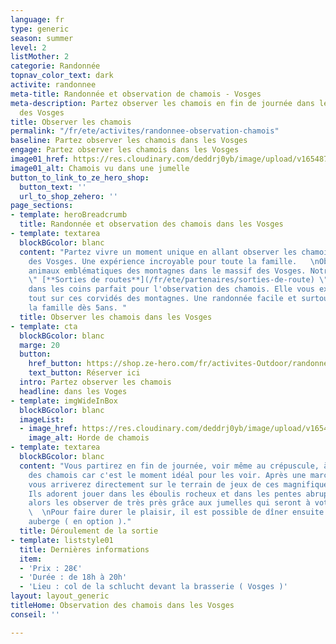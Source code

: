 ```yaml
---
language: fr
type: generic
season: summer
level: 2
listMother: 2
categorie: Randonnée
topnav_color_text: dark
activite: randonnee
meta-title: Randonnée et observation de chamois - Vosges
meta-description: Partez observer les chamois en fin de journée dans les montagnes
  des Vosges
title: Observer les chamois
permalink: "/fr/ete/activites/randonnee-observation-chamois"
baseline: Partez observer les chamois dans les Vosges
engage: Partez observer les chamois dans les Vosges
image01_href: https://res.cloudinary.com/deddrj0yb/image/upload/v1654870381/website/Partenaires/Sorties%20de%20route/0BF05CFA-BF59-4622-B034-F92B5A07B856_1_201_a.jpg
image01_alt: Chamois vu dans une jumelle
button_to_link_to_ze_hero_shop:
  button_text: ''
  url_to_shop_zehero: ''
page_sections:
- template: heroBreadcrumb
  title: Randonnée et observation des chamois dans les Vosges
- template: textarea
  blockBGcolor: blanc
  content: "Partez vivre un moment unique en allant observer les chamois dans le massif
    des Vosges. Une expérience incroyable pour toute la famille.   \nObservez ces
    animaux emblématiques des montagnes dans le massif des Vosges. Notre partenaire
    \" [**Sorties de routes**](/fr/ete/partenaires/sorties-de-route) \" vous amène
    dans les coins parfait pour l'observation des chamois. Elle vous expliquera également
    tout sur ces corvidés des montagnes. Une randonnée facile et surtout pour toute
    la famille dès 5ans. "
  title: Observer les chamois dans les Vosges
- template: cta
  blockBGcolor: blanc
  marge: 20
  button:
    href_button: https://shop.ze-hero.com/fr/activites-Outdoor/randonnee/17606-randonnee-famille-observation-chamois-2h-sorties-de-route
    text_button: Réserver ici
  intro: Partez observer les chamois
  headline: dans les Voges
- template: imgWideInBox
  blockBGcolor: blanc
  imageList:
  - image_href: https://res.cloudinary.com/deddrj0yb/image/upload/v1654870471/website/Partenaires/Sorties%20de%20route/fabien-martin-fnpdR-warXQ-unsplash.jpg
    image_alt: Horde de chamois
- template: textarea
  blockBGcolor: blanc
  content: "Vous partirez en fin de journée, voir même au crépuscule, à la rencontre
    des chamois car c'est le moment idéal pour les voir. Après une marche d’approche,
    vous arriverez directement sur le terrain de jeux de ces magnifiques chamois.
    Ils adorent jouer dans les éboulis rocheux et dans les pentes abruptes. Vous pourrez
    alors les observer de très près grâce aux jumelles qui seront à votre disposition.
    \  \nPour faire durer le plaisir, il est possible de dîner ensuite dans une ferme
    auberge ( en option )."
  title: Déroulement de la sortie
- template: liststyle01
  title: Dernières informations
  item:
  - 'Prix : 28€'
  - 'Durée : de 18h à 20h'
  - 'Lieu : col de la schlucht devant la brasserie ( Vosges )'
layout: layout_generic
titleHome: Observation des chamois dans les Vosges
conseil: ''

---
```

